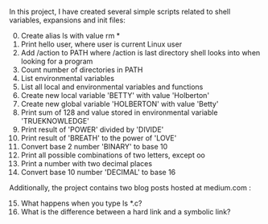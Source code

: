 In this project, I have created several simple scripts related to shell variables, expansions and init files:

0. Create alias ls with value rm *
1. Print hello user, where user is current Linux user
2. Add /action to PATH where /action is last directory shell looks into when looking for a program
3. Count number of directories in PATH
4. List environmental variables
5. List all local and environmental variables and functions
6. Create new local variable 'BETTY' with value 'Holberton'
7. Create new global variable 'HOLBERTON' with value 'Betty'
8. Print sum of 128 and value stored in environmental variable 'TRUEKNOWLEDGE'
9. Print result of 'POWER' divided by 'DIVIDE'
10. Print result of 'BREATH' to the power of 'LOVE'
11. Convert base 2 number 'BINARY' to base 10
12. Print all possible combinations of two letters, except oo
13. Print a number with two decimal places
14. Convert base 10 number 'DECIMAL' to base 16


Additionally, the project contains two blog posts hosted at medium.com :

15. What happens when you type ls *.c?
16. What is the difference between a hard link and a symbolic link?

